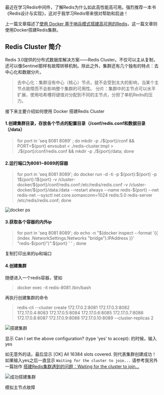 最近在学习Redis中间件，了解Redis为什么如此高性能高可用。强烈推荐一本书《Redis设计与实现》，这对于我学习Redis带来很对帮助和启迪！

上一篇文章描述了[使用 Docker 基于哨兵模式搭建高可用的Redis](https://www.jianshu.com/p/91f87c2a2c61)，这一篇文章则使用Docker搭建Redis集群。

## Redis Cluster 简介

Redis 3.0提供的分布式数据库解决方案——Redis Cluster。不仅可以主从复制，还可以像Sentinel那样有故障转移机制。除此之外，集群还有几个独有的特点：去中心化和数据分片。

>去中心化：集群没有中心（核心）节点，就不会受到太大的影响，当某个主节点故障而不会影响整个集群的可用性。
分片：集群中的主节点可以水平扩展，使用哈希槽将键值对分配到不同的主节点，分担了单机Redis的压力。

接下来主要介绍如何使用 Docker 搭建Redis Cluster

#### 1.创建集群目录，存放各个节点的配置目录（/conf/redis.conf和数据目录（/data）

>for port in 'seq 8081 8089' ; do mkdir -p ./\${port}/conf && PORT=\${port} envsubst < ./redis-cluster.tmpl > ./\${port}/conf/redis.conf  && mkdir -p ./\${port}/data; done

#### 2.运行端口为8081~8089的容器

>for port in 'seq 8081 8089'; do docker run -d -ti -p \${port}:\${port} -p 1\${port}:1\${port} -v /cluster-docker/\${port}/conf/redis.conf:/etc/redis/redis.conf -v /cluster-docker/\${port}/data:/data --restart always --name redis-\${port} --net redis-net --sysctl net.core.somaxconn=1024 redis:5.0 redis-server /etc/redis/redis.conf; done

![docker ps ](https://raw.githubusercontent.com/MuggleLee/PicGo/master/Redis%E5%9B%BE/%E9%9B%86%E7%BE%A4/docker%20ps.jpg)

#### 3.获取各个容器的内外ip

>for port in 'seq 8081 8089'; do echo -n "\$(docker inspect --format '{{ (index .NetworkSettings.Networks "bridge").IPAddress }}' "redis-\${port}")":\${port} ' ' ; done

复制打印出来的ip和端口

#### 4.创建集群

随便进入一个redis容器，譬如
>docker exec -it redis-8081 /bin/bash

再执行创建集群的命令
> redis-cli --cluster create 172.17.0.2:8081  172.17.0.3:8082  172.17.0.4:8083  172.17.0.5:8084  172.17.0.6:8085  172.17.0.7:8086  172.17.0.8:8087  172.17.0.9:8088  172.17.0.10:8089 --cluster-replicas 2

![搭建集群](https://raw.githubusercontent.com/MuggleLee/PicGo/master/Redis图/集群/搭建集群.jpg)

显示 Can I set the above configuration? (type 'yes' to accept): 的时候，输入yes

如无意外的话，最后显示 [OK] All 16384 slots covered. 则代表集群创建成功！如果输入yes之后一直显示 `Waiting for the cluster to join...` 请参考我另外一篇拙作 [搭建Redis集群遇到的问题：Waiting for the cluster to join...](https://www.jianshu.com/p/250f5da36b49)


![成功搭建集群](https://raw.githubusercontent.com/MuggleLee/PicGo/master/Redis%E5%9B%BE/%E9%9B%86%E7%BE%A4/%E6%88%90%E5%8A%9F%E6%90%AD%E5%BB%BA%E9%9B%86%E7%BE%A4.jpg)


模拟主节点故障



